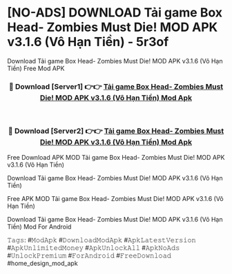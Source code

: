 # [NO-ADS] DOWNLOAD Tải game Box Head- Zombies Must Die! MOD APK v3.1.6 (Vô Hạn Tiền) - 5r3of
Download Tải game Box Head- Zombies Must Die! MOD APK v3.1.6 (Vô Hạn Tiền) Free Mod APK

<div align="center">
<h3>🔴 Download [Server1] 👉👉 <a href="https://apk-comot.site?title=Tải_game_Box_Head-_Zombies_Must_Die!_MOD_APK_v3.1.6_(Vô_Hạn_Tiền)">Tải game Box Head- Zombies Must Die! MOD APK v3.1.6 (Vô Hạn Tiền) Mod Apk</a></h3><br>

<h3>🔴 Download [Server2] 👉👉 <a href="https://apk-comot.site?title=Tải_game_Box_Head-_Zombies_Must_Die!_MOD_APK_v3.1.6_(Vô_Hạn_Tiền)">Tải game Box Head- Zombies Must Die! MOD APK v3.1.6 (Vô Hạn Tiền) Mod Apk</a></h3>
</div>


Free Download APK MOD Tải game Box Head- Zombies Must Die! MOD APK v3.1.6 (Vô Hạn Tiền)

Download Tải game Box Head- Zombies Must Die! MOD APK v3.1.6 (Vô Hạn Tiền) 

Free APK MOD Tải game Box Head- Zombies Must Die! MOD APK v3.1.6 (Vô Hạn Tiền) 

Download Tải game Box Head- Zombies Must Die! MOD APK v3.1.6 (Vô Hạn Tiền) Mod For Android

𝚃𝚊𝚐𝚜: #𝙼𝚘𝚍𝙰𝚙𝚔 #𝙳𝚘𝚠𝚗𝚕𝚘𝚊𝚍𝙼𝚘𝚍𝙰𝚙𝚔 #𝙰𝚙𝚔𝙻𝚊𝚝𝚎𝚜𝚝𝚅𝚎𝚛𝚜𝚒𝚘𝚗 #𝙰𝚙𝚔𝚄𝚗𝚕𝚒𝚖𝚒𝚝𝚎𝚍𝙼𝚘𝚗𝚎𝚢 #𝙰𝚙𝚔𝚄𝚗𝚕𝚘𝚌𝚔𝙰𝚕𝚕 #𝙰𝚙𝚔𝙽𝚘𝙰𝚍𝚜 #𝚄𝚗𝚕𝚘𝚌𝚔𝙿𝚛𝚎𝚖𝚒𝚞𝚖 #𝙵𝚘𝚛𝙰𝚗𝚍𝚛𝚘𝚒𝚍 #𝙵𝚛𝚎𝚎𝙳𝚘𝚠𝚗𝚕𝚘𝚊𝚍 #home_design_mod_apk